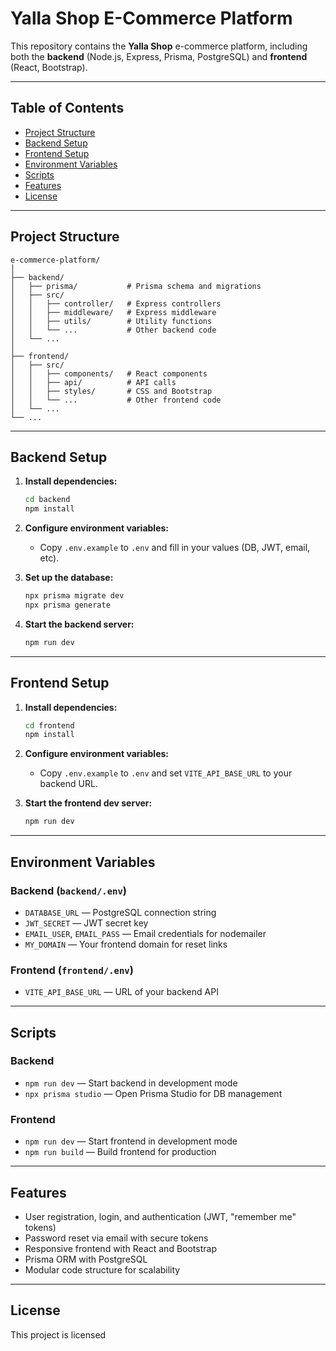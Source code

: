 # Yalla Shop E-Commerce Platform

This repository contains the **Yalla Shop** e-commerce platform, including both the **backend** (Node.js, Express, Prisma, PostgreSQL) and **frontend** (React, Bootstrap).

---

## Table of Contents

- [Project Structure](#project-structure)
- [Backend Setup](#backend-setup)
- [Frontend Setup](#frontend-setup)
- [Environment Variables](#environment-variables)
- [Scripts](#scripts)
- [Features](#features)
- [License](#license)

---

## Project Structure

```
e-commerce-platform/
│
├── backend/
│   ├── prisma/           # Prisma schema and migrations
│   ├── src/
│   │   ├── controller/   # Express controllers
│   │   ├── middleware/   # Express middleware
│   │   ├── utils/        # Utility functions
│   │   └── ...           # Other backend code
│   └── ...
│
├── frontend/
│   ├── src/
│   │   ├── components/   # React components
│   │   ├── api/          # API calls
│   │   ├── styles/       # CSS and Bootstrap
│   │   └── ...           # Other frontend code
│   └── ...
└── ...
```

---

## Backend Setup

1. **Install dependencies:**

   ```bash
   cd backend
   npm install
   ```

2. **Configure environment variables:**

   - Copy `.env.example` to `.env` and fill in your values (DB, JWT, email, etc).

3. **Set up the database:**

   ```bash
   npx prisma migrate dev
   npx prisma generate
   ```

4. **Start the backend server:**
   ```bash
   npm run dev
   ```

---

## Frontend Setup

1. **Install dependencies:**

   ```bash
   cd frontend
   npm install
   ```

2. **Configure environment variables:**

   - Copy `.env.example` to `.env` and set `VITE_API_BASE_URL` to your backend URL.

3. **Start the frontend dev server:**
   ```bash
   npm run dev
   ```

---

## Environment Variables

### Backend (`backend/.env`)

- `DATABASE_URL` — PostgreSQL connection string
- `JWT_SECRET` — JWT secret key
- `EMAIL_USER`, `EMAIL_PASS` — Email credentials for nodemailer
- `MY_DOMAIN` — Your frontend domain for reset links

### Frontend (`frontend/.env`)

- `VITE_API_BASE_URL` — URL of your backend API

---

## Scripts

### Backend

- `npm run dev` — Start backend in development mode
- `npx prisma studio` — Open Prisma Studio for DB management

### Frontend

- `npm run dev` — Start frontend in development mode
- `npm run build` — Build frontend for production

---

## Features

- User registration, login, and authentication (JWT, "remember me" tokens)
- Password reset via email with secure tokens
- Responsive frontend with React and Bootstrap
- Prisma ORM with PostgreSQL
- Modular code structure for scalability

---

## License

This project is licensed
